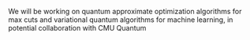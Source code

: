 We will be working on quantum approximate optimization algorithms for max cuts and variational quantum algorithms for machine learning, in potential collaboration with CMU Quantum
